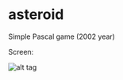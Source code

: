 # asteroid
Simple Pascal game (2002 year)

Screen:

![alt tag](https://github.com/mrygielski/asteroid/blob/master/screen.png)
